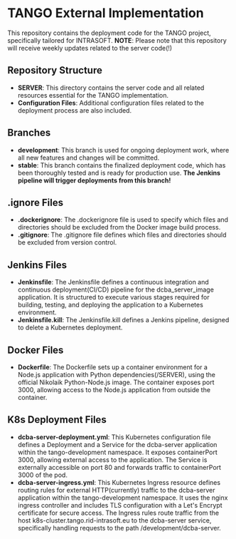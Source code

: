 # TANGO External Implementation

This repository contains the deployment code for the TANGO project, specifically tailored for INTRASOFT. 
**NOTE**: Please note that this repository will receive weekly updates related to the server code(!)

## Repository Structure

- **SERVER**: This directory contains the server code and all related resources essential for the TANGO implementation.
- **Configuration Files**: Additional configuration files related to the deployment process are also included.

## Branches

- **development**: This branch is used for ongoing deployment work, where all new features and changes will be committed.
- **stable**: This branch contains the finalized deployment code, which has been thoroughly tested and is ready for production use. **The Jenkins pipeline will trigger deployments from this branch!**

## .ignore Files

- **.dockerignore**: The .dockerignore file is used to specify which files and directories should be excluded from the Docker image build process. 
- **.gitignore**: The .gitignore file defines which files and directories should be excluded from version control.

## Jenkins Files

- **Jenkinsfile**: The Jenkinsfile defines a continuous integration and continuous deployment(CI/CD) pipeline for the dcba_server_image application. It is structured to execute various stages required for building, testing, and deploying the application to a Kubernetes environment.
- **Jenkinsfile.kill**: The Jenkinsfile.kill defines a Jenkins pipeline, designed to delete a Kubernetes deployment.

## Docker Files

- **Dockerfile**: The Dockerfile sets up a container environment for a Node.js application with Python dependencies(/SERVER), using the official Nikolaik Python-Node.js image. The container exposes port 3000, allowing access to the Node.js application from outside the container.

## K8s Deployment Files

- **dcba-server-deployment.yml**: This Kubernetes configuration file defines a Deployment and a Service for the dcba-server application within the tango-development namespace. It exposes containerPort 3000, allowing external access to the application. The Service is externally accessible on port 80 and forwards traffic to containerPort 3000 of the pod.
- **dcba-server-ingress.yml**: This Kubernetes Ingress resource defines routing rules for external HTTP(currently) traffic to the dcba-server application within the tango-development namespace. It uses the nginx ingress controller and includes TLS configuration with a Let's Encrypt certificate for secure access. The Ingress rules route traffic from the host k8s-cluster.tango.rid-intrasoft.eu to the dcba-server service, specifically handling requests to the path /development/dcba-server. 